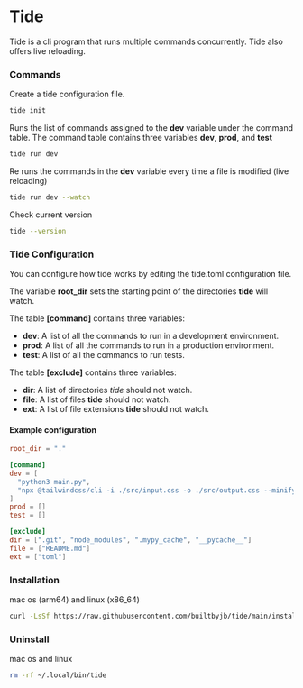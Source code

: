 # Tide

Tide is a cli program that runs multiple commands concurrently. Tide also offers live reloading.

### Commands

Create a tide configuration file.
```bash
tide init 
```

Runs the list of commands assigned to the **dev** variable under the command table. The command table contains three variables **dev**, **prod**, and **test**
```bash
tide run dev 
```

Re runs the commands in the **dev** variable every time a file is modified (live reloading)
```bash
tide run dev --watch 
```

Check current version
```bash
tide --version
```

### Tide Configuration
You can configure how tide works by editing the tide.toml configuration file.

The variable **root_dir** sets the starting point of the directories **tide** will watch.

The table **[command]** contains three variables:
+ **dev**: A list of all the commands to run in a development environment.
+ **prod**: A list of all the commands to run in a production environment.
+ **test**: A list of all the commands to run tests.

The table **[exclude]** contains three variables:
+ **dir**: A list of directories *tide* should not watch.
+ **file**: A list of files **tide** should not watch.
+ **ext**: A list of file extensions **tide** should not watch.

#### Example configuration
```toml
root_dir = "."

[command]
dev = [
  "python3 main.py", 
  "npx @tailwindcss/cli -i ./src/input.css -o ./src/output.css --minify", 
]
prod = []
test = []

[exclude]
dir = [".git", "node_modules", ".mypy_cache", "__pycache__"]
file = ["README.md"]
ext = ["toml"]
```

### Installation
mac os (arm64) and linux (x86_64)
```bash 
curl -LsSf https://raw.githubusercontent.com/builtbyjb/tide/main/install.sh | sh
```

### Uninstall
mac os and linux
```bash
rm -rf ~/.local/bin/tide
```
